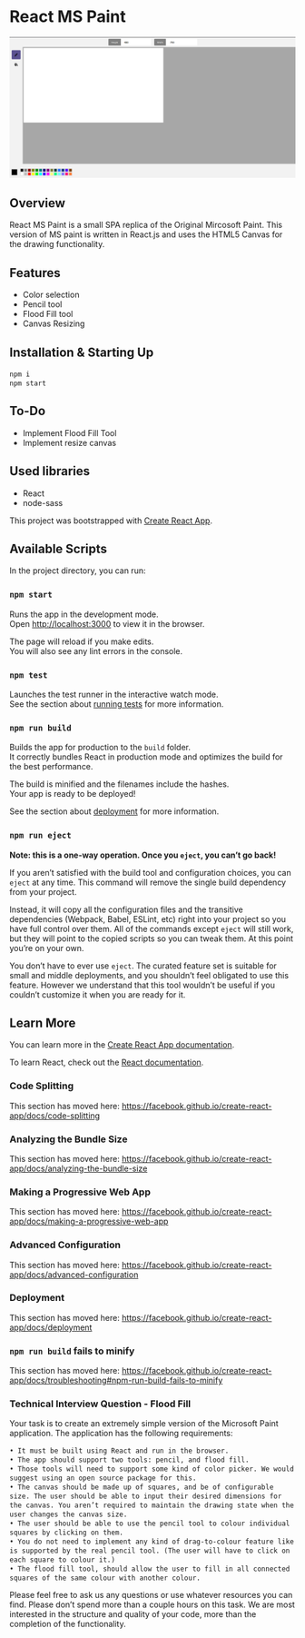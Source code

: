 # React MS Paint

![Screen Shot](./screenshot.png "Screeshot")

## Overview

React MS Paint is a small SPA replica of the Original Mircosoft Paint. This version of MS paint is written in React.js and uses the HTML5 Canvas for the drawing functionality.

## Features

- Color selection
- Pencil tool
- Flood Fill tool
- Canvas Resizing

## Installation & Starting Up

    npm i
    npm start

## To-Do

- Implement Flood Fill Tool
- Implement resize canvas

## Used libraries

- React
- node-sass

This project was bootstrapped with [Create React App](https://github.com/facebook/create-react-app).

## Available Scripts

In the project directory, you can run:

### `npm start`

Runs the app in the development mode.<br />
Open [http://localhost:3000](http://localhost:3000) to view it in the browser.

The page will reload if you make edits.<br />
You will also see any lint errors in the console.

### `npm test`

Launches the test runner in the interactive watch mode.<br />
See the section about [running tests](https://facebook.github.io/create-react-app/docs/running-tests) for more information.

### `npm run build`

Builds the app for production to the `build` folder.<br />
It correctly bundles React in production mode and optimizes the build for the best performance.

The build is minified and the filenames include the hashes.<br />
Your app is ready to be deployed!

See the section about [deployment](https://facebook.github.io/create-react-app/docs/deployment) for more information.

### `npm run eject`

**Note: this is a one-way operation. Once you `eject`, you can’t go back!**

If you aren’t satisfied with the build tool and configuration choices, you can `eject` at any time. This command will remove the single build dependency from your project.

Instead, it will copy all the configuration files and the transitive dependencies (Webpack, Babel, ESLint, etc) right into your project so you have full control over them. All of the commands except `eject` will still work, but they will point to the copied scripts so you can tweak them. At this point you’re on your own.

You don’t have to ever use `eject`. The curated feature set is suitable for small and middle deployments, and you shouldn’t feel obligated to use this feature. However we understand that this tool wouldn’t be useful if you couldn’t customize it when you are ready for it.

## Learn More

You can learn more in the [Create React App documentation](https://facebook.github.io/create-react-app/docs/getting-started).

To learn React, check out the [React documentation](https://reactjs.org/).

### Code Splitting

This section has moved here: https://facebook.github.io/create-react-app/docs/code-splitting

### Analyzing the Bundle Size

This section has moved here: https://facebook.github.io/create-react-app/docs/analyzing-the-bundle-size

### Making a Progressive Web App

This section has moved here: https://facebook.github.io/create-react-app/docs/making-a-progressive-web-app

### Advanced Configuration

This section has moved here: https://facebook.github.io/create-react-app/docs/advanced-configuration

### Deployment

This section has moved here: https://facebook.github.io/create-react-app/docs/deployment

### `npm run build` fails to minify

This section has moved here: https://facebook.github.io/create-react-app/docs/troubleshooting#npm-run-build-fails-to-minify

### Technical Interview Question - Flood Fill

Your task is to create an extremely simple version of the Microsoft Paint application. The application has the following requirements:

    • It must be built using React and run in the browser.
    • The app should support two tools: pencil, and flood fill.
    • Those tools will need to support some kind of color picker. We would suggest using an open source package for this.
    • The canvas should be made up of squares, and be of configurable size. The user should be able to input their desired dimensions for the canvas. You aren’t required to maintain the drawing state when the user changes the canvas size.
    • The user should be able to use the pencil tool to colour individual squares by clicking on them.
    • You do not need to implement any kind of drag-to-colour feature like is supported by the real pencil tool. (The user will have to click on each square to colour it.)
    • The flood fill tool, should allow the user to fill in all connected squares of the same colour with another colour.

Please feel free to ask us any questions or use whatever resources you can find. Please don’t spend more than a couple hours on this task. We are most interested in the structure and quality of your code, more than the completion of the functionality.
